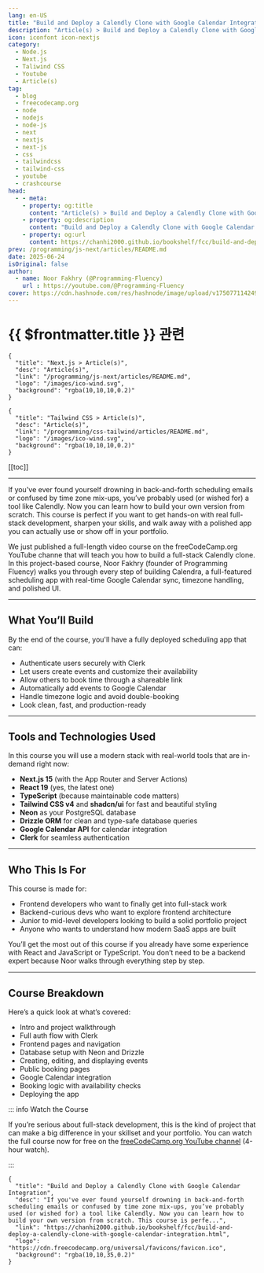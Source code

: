 ```yaml
---
lang: en-US
title: "Build and Deploy a Calendly Clone with Google Calendar Integration"
description: "Article(s) > Build and Deploy a Calendly Clone with Google Calendar Integration"
icon: iconfont icon-nextjs
category:
  - Node.js
  - Next.js
  - Taliwind CSS
  - Youtube
  - Article(s)
tag:
  - blog
  - freecodecamp.org
  - node
  - nodejs
  - node-js
  - next
  - nextjs
  - next-js
  - css
  - tailwindcss
  - tailwind-css
  - youtube
  - crashcourse
head:
  - - meta:
    - property: og:title
      content: "Article(s) > Build and Deploy a Calendly Clone with Google Calendar Integration"
    - property: og:description
      content: "Build and Deploy a Calendly Clone with Google Calendar Integration"
    - property: og:url
      content: https://chanhi2000.github.io/bookshelf/fcc/build-and-deploy-a-calendly-clone-with-google-calendar-integration.html
prev: /programming/js-next/articles/README.md
date: 2025-06-24
isOriginal: false
author:
  - name: Noor Fakhry (@Programming-Fluency)
    url : https://youtube.com/@Programming-Fluency
cover: https://cdn.hashnode.com/res/hashnode/image/upload/v1750771142491/e627c758-7d1c-48ea-b0b7-1449300662eb.png
---
```


# {{ $frontmatter.title }} 관련

```component VPCard
{
  "title": "Next.js > Article(s)",
  "desc": "Article(s)",
  "link": "/programming/js-next/articles/README.md",
  "logo": "/images/ico-wind.svg",
  "background": "rgba(10,10,10,0.2)"
}
```

```component VPCard
{
  "title": "Tailwind CSS > Article(s)",
  "desc": "Article(s)",
  "link": "/programming/css-tailwind/articles/README.md",
  "logo": "/images/ico-wind.svg",
  "background": "rgba(10,10,10,0.2)"
}
```

[[toc]]

---

<SiteInfo
  name="Build and Deploy a Calendly Clone with Google Calendar Integration"
  desc="If you've ever found yourself drowning in back-and-forth scheduling emails or confused by time zone mix-ups, you’ve probably used (or wished for) a tool like Calendly. Now you can learn how to build your own version from scratch. This course is perfe..."
  url="https://freecodecamp.org/news/build-and-deploy-a-calendly-clone-with-google-calendar-integration"
  logo="https://cdn.freecodecamp.org/universal/favicons/favicon.ico"
  preview="https://cdn.hashnode.com/res/hashnode/image/upload/v1750771142491/e627c758-7d1c-48ea-b0b7-1449300662eb.png"/>

If you've ever found yourself drowning in back-and-forth scheduling emails or confused by time zone mix-ups, you’ve probably used (or wished for) a tool like Calendly. Now you can learn how to build your own version from scratch. This course is perfect if you want to get hands-on with real full-stack development, sharpen your skills, and walk away with a polished app you can actually use or show off in your portfolio.

We just published a full-length video course on the freeCodeCamp.org YouTube channe that will teach you how to build a full-stack Calendly clone. In this project-based course, Noor Fakhry (founder of Programming Fluency) walks you through every step of building Calendra, a full-featured scheduling app with real-time Google Calendar sync, timezone handling, and polished UI.

---

## What You’ll Build

By the end of the course, you'll have a fully deployed scheduling app that can:

- Authenticate users securely with Clerk
- Let users create events and customize their availability
- Allow others to book time through a shareable link
- Automatically add events to Google Calendar
- Handle timezone logic and avoid double-booking
- Look clean, fast, and production-ready

---

## Tools and Technologies Used

In this course you will use a modern stack with real-world tools that are in-demand right now:

- **Next.js 15** (with the App Router and Server Actions)
- **React 19** (yes, the latest one)
- **TypeScript** (because maintainable code matters)
- **Tailwind CSS v4** and **shadcn/ui** for fast and beautiful styling
- **Neon** as your PostgreSQL database
- **Drizzle ORM** for clean and type-safe database queries
- **Google Calendar API** for calendar integration
- **Clerk** for seamless authentication

---

## Who This Is For

This course is made for:

- Frontend developers who want to finally get into full-stack work
- Backend-curious devs who want to explore frontend architecture
- Junior to mid-level developers looking to build a solid portfolio project
- Anyone who wants to understand how modern SaaS apps are built

You’ll get the most out of this course if you already have some experience with React and JavaScript or TypeScript. You don’t need to be a backend expert because Noor walks through everything step by step.

---

## Course Breakdown

Here’s a quick look at what’s covered:

- Intro and project walkthrough
- Full auth flow with Clerk
- Frontend pages and navigation
- Database setup with Neon and Drizzle
- Creating, editing, and displaying events
- Public booking pages
- Google Calendar integration
- Booking logic with availability checks
- Deploying the app

::: info Watch the Course

If you’re serious about full-stack development, this is the kind of project that can make a big difference in your skillset and your portfolio. You can watch the full course now for free on the [<VPIcon icon="fa-brands fa-youtube"/>freeCodeCamp.org YouTube channel](https://youtu.be/cCuvlQvU1eg) (4-hour watch).

<VidStack src="youtube/cCuvlQvU1eg" />

:::

<!-- TODO: add ARTICLE CARD -->
```component VPCard
{
  "title": "Build and Deploy a Calendly Clone with Google Calendar Integration",
  "desc": "If you've ever found yourself drowning in back-and-forth scheduling emails or confused by time zone mix-ups, you’ve probably used (or wished for) a tool like Calendly. Now you can learn how to build your own version from scratch. This course is perfe...",
  "link": "https://chanhi2000.github.io/bookshelf/fcc/build-and-deploy-a-calendly-clone-with-google-calendar-integration.html",
  "logo": "https://cdn.freecodecamp.org/universal/favicons/favicon.ico",
  "background": "rgba(10,10,35,0.2)"
}
```
